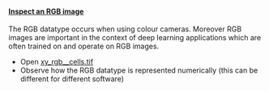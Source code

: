 <h4 id="rgb"><a href="#rgb">Inspect an RGB image</a></h4> 

The RGB datatype occurs when using colour cameras. Moreover RGB images are important in the context of deep learning applications which are often trained on and operate on RGB images.

- Open [xy_rgb__cells.tif](https://github.com/NEUBIAS/training-resources/raw/master/image_data/xy_rgb__cells.tif)
- Observe how the RGB datatype is represented numerically (this can be different for different software)
